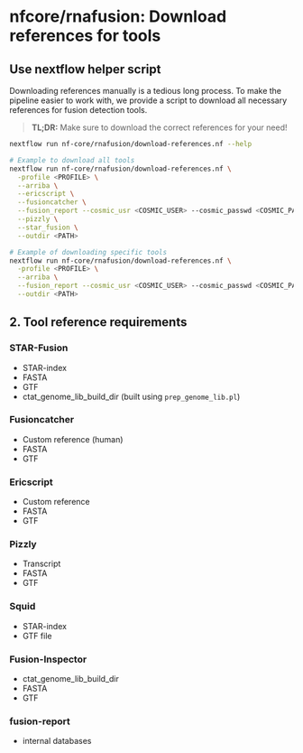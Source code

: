 # nfcore/rnafusion: Download references for tools

## Use nextflow helper script

Downloading references manually is a tedious long process. To make the pipeline easier to work with, we provide a script to download all necessary references for fusion detection tools.

> **TL;DR:** Make sure to download the correct references for your need!

```bash
nextflow run nf-core/rnafusion/download-references.nf --help
```

```bash
# Example to download all tools
nextflow run nf-core/rnafusion/download-references.nf \
  -profile <PROFILE> \
  --arriba \
  --ericscript \
  --fusioncatcher \
  --fusion_report --cosmic_usr <COSMIC_USER> --cosmic_passwd <COSMIC_PASSWD> \
  --pizzly \
  --star_fusion \
  --outdir <PATH>
```

```bash
# Example of downloading specific tools
nextflow run nf-core/rnafusion/download-references.nf \
  -profile <PROFILE> \
  --arriba \
  --fusion_report --cosmic_usr <COSMIC_USER> --cosmic_passwd <COSMIC_PASSWD> \
  --outdir <PATH>
```

## 2. Tool reference requirements

### STAR-Fusion

- STAR-index
- FASTA
- GTF
- ctat_genome_lib_build_dir (built using `prep_genome_lib.pl`)

### Fusioncatcher

- Custom reference (human)
- FASTA
- GTF

### Ericscript

- Custom reference
- FASTA
- GTF

### Pizzly

- Transcript
- FASTA
- GTF

### Squid

- STAR-index
- GTF file

### Fusion-Inspector

- ctat_genome_lib_build_dir
- FASTA
- GTF

### fusion-report

- internal databases
